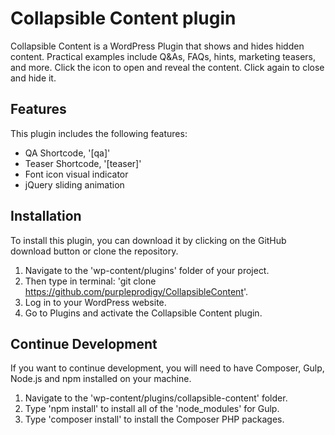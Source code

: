 # Collapsible Content plugin

Collapsible Content is a WordPress Plugin that shows and hides hidden content.  Practical examples include Q&As, FAQs, hints, marketing teasers, and more.  Click the icon to open and reveal the content. Click again to close and hide it.

## Features

This plugin includes the following features:

- QA Shortcode, '[qa]'
- Teaser Shortcode, '[teaser]'
- Font icon visual indicator
- jQuery sliding animation

## Installation

To install this plugin, you can download it by clicking on the GitHub download button or clone the repository.

1. Navigate to the 'wp-content/plugins' folder of your project.
2. Then type in terminal: 'git clone https://github.com/purpleprodigy/CollapsibleContent'.
3. Log in to your WordPress website.
4. Go to Plugins and activate the Collapsible Content plugin.

## Continue Development

If you want to continue development, you will need to have Composer, Gulp, Node.js and npm installed on your machine. 

1. Navigate to the 'wp-content/plugins/collapsible-content' folder.
2. Type 'npm install' to install all of the 'node_modules' for Gulp.
3. Type 'composer install' to install the Composer PHP packages.
